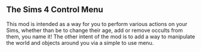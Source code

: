 ## The Sims 4 Control Menu
This mod is intended as a way for you to perform various actions on your Sims, whether than be to change their age, add or remove occults from them, you name it!
The other intent of the mod is to add a way to manipulate the world and objects around you via a simple to use menu.